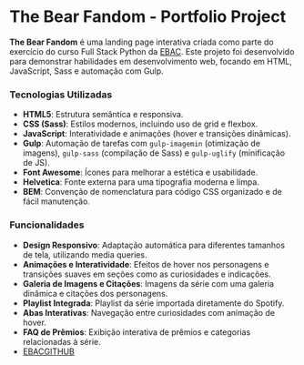 # The Bear Fandom - Portfolio Project


**The Bear Fandom** é uma landing page interativa criada como parte do exercício do curso Full Stack Python da [EBAC](https://www.ebac.art.br/). Este projeto foi desenvolvido para demonstrar habilidades em desenvolvimento web, focando em HTML, JavaScript, Sass e automação com Gulp.

### Tecnologias Utilizadas

- **HTML5**: Estrutura semântica e responsiva.
- **CSS (Sass)**: Estilos modernos, incluindo uso de grid e flexbox.
- **JavaScript**: Interatividade e animações (hover e transições dinâmicas).
- **Gulp**: Automação de tarefas com `gulp-imagemin` (otimização de imagens), `gulp-sass` (compilação de Sass) e `gulp-uglify` (minificação de JS).
- **Font Awesome**: Ícones para melhorar a estética e usabilidade.
- **Helvetica**: Fonte externa para uma tipografia moderna e limpa.
- **BEM**: Convenção de nomenclatura para código CSS organizado e de fácil manutenção.

### Funcionalidades

- **Design Responsivo**: Adaptação automática para diferentes tamanhos de tela, utilizando media queries.
- **Animações e Interatividade**: Efeitos de hover nos personagens e transições suaves em seções como as curiosidades e indicações.
- **Galeria de Imagens e Citações**: Imagens da série com uma galeria dinâmica e citações dos personagens.
- **Playlist Integrada**: Playlist da série importada diretamente do Spotify.
- **Abas Interativas**: Navegação entre curiosidades com animação de hover.
- **FAQ de Prêmios**: Exibição interativa de prêmios e categorias relacionadas à série.
- [EBACGITHUB](https://github.com/EBACGITHUBDADOS)
